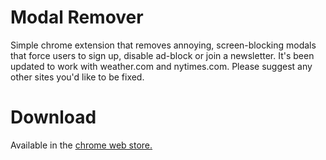 # Modal Remover
Simple chrome extension that removes annoying, screen-blocking modals that force users to sign up, disable ad-block or join a newsletter.
It's been updated to work with weather.com and nytimes.com.
Please suggest any other sites you'd like to be fixed. 

# Download
Available in the [chrome web store.](https://chrome.google.com/webstore/detail/modal-remover/affkdfhjkjmeedminjfcdehjjiifpghf)
